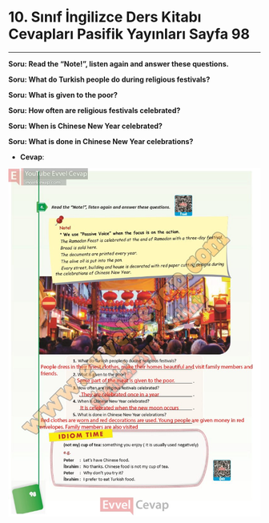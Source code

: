 # 10. Sınıf İngilizce Ders Kitabı Cevapları Pasifik Yayınları Sayfa 98

---

**Soru: Read the “Note!”, listen again and answer these questions.**

**Soru: What do Turkish people do during religious festivals?**

**Soru: What is given to the poor?**

**Soru: How often are religious festivals celebrated?**

**Soru: When is Chinese New Year celebrated?**

**Soru: What is done in Chinese New Year celebrations?**

-   **Cevap**:

![Image 1](./image_1.jpg)